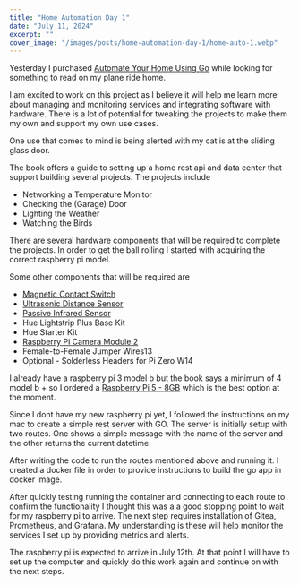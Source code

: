 ```yaml
---
title: "Home Automation Day 1"
date: "July 11, 2024"
excerpt: ""
cover_image: "/images/posts/home-automation-day-1/home-auto-1.webp"
---
```


Yesterday I purchased [Automate Your Home Using Go](https://pragprog.com/titles/gohome/automate-your-home-using-go/) while looking for something to read on my plane ride home.

I am excited to work on this project as I believe it will help me learn more about managing and monitoring services and integrating software with hardware. There is a lot of potential for tweaking the projects to make them my own and support my own use cases.

One use that comes to mind is being alerted with my cat is at the sliding glass door.

The book offers a guide to setting up a home rest api and data center that support building several projects. The projects include

- Networking a Temperature Monitor
- Checking the (Garage) Door
- Lighting the Weather
- Watching the Birds

There are several hardware components that will be required to complete the projects. In order to get the ball rolling I started with acquiring the correct raspberry pi model.

Some other components that will be required are

- [Magnetic Contact Switch](https://www.adafruit.com/product/375)
- [Ultrasonic Distance Sensor](https://www.sparkfun.com/products/15569)
- [Passive Infrared Sensor](https://chicagodist.com/products/adjustable-infrared-pir-motion-sensor)
- Hue Lightstrip Plus Base Kit
- Hue Starter Kit
- [Raspberry Pi Camera Module 2](https://www.raspberrypi.com/products/camera-module-v2/)
- Female-to-Female Jumper Wires13
- Optional - Solderless Headers for Pi Zero W14

I already have a raspberry pi 3 model b but the book says a minimum of 4 model b + so I ordered a [Raspberry Pi 5 - 8GB](https://www.raspberrypi.com/products/raspberry-pi-5/) which is the best option at the moment.

Since I dont have my new raspberry pi yet, I followed the instructions on my mac to create a simple rest server with GO. The server is initially setup with two routes. One shows a simple message with the name of the server and the other returns the current datetime.

After writing the code to run the routes mentioned above and running it. I created a docker file in order to provide instructions to build the go app in docker image.

After quickly testing running the container and connecting to each route to confirm the functionality I thought this was a a good stopping point to wait for my raspberry pi to arrive. The next step requires installation of Gitea, Prometheus, and Grafana. My understanding is these will help monitor the services I set up by providing metrics and alerts.

The raspberry pi is expected to arrive in July 12th. At that point I will have to set up the computer and quickly do this work again and continue on with the next steps.
